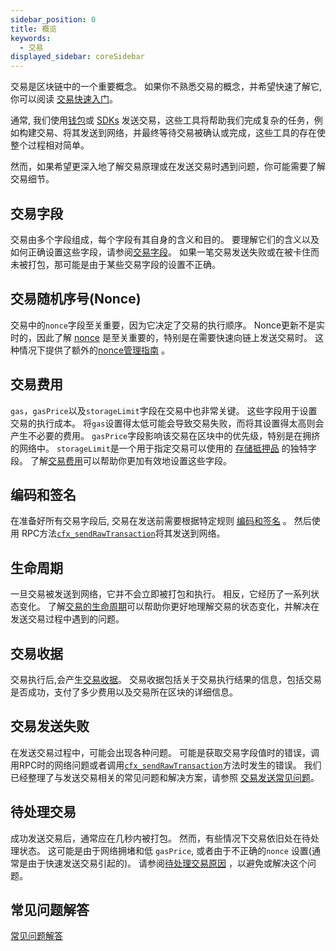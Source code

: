 ```yaml
---
sidebar_position: 0
title: 概览
keywords:
  - 交易
displayed_sidebar: coreSidebar
---
```


交易是区块链中的一个重要概念。 如果你不熟悉交易的概念，并希望快速了解它,你可以阅读 [交易快速入门](/docs/general/conflux-basics/transactions.md)。

通常, 我们使用[钱包](../../../general/conflux-basics/wallets.md)或 [SDKs](../../build/sdks-and-tools/sdks.md) 发送交易，这些工具将帮助我们完成复杂的任务，例如构建交易、将其发送到网络，并最终等待交易被确认或完成，这些工具的存在使整个过程相对简单。

然而，如果希望更深入地了解交易原理或在发送交易时遇到问题，你可能需要了解交易细节。

## 交易字段

交易由多个字段组成，每个字段有其自身的含义和目的。 要理解它们的含义以及如何正确设置这些字段，请参阅[交易字段](./tx-fields.md)。 如果一笔交易发送失败或在被卡住而未被打包，那可能是由于某些交易字段的设置不正确。

## 交易随机序号(Nonce)

交易中的`nonce`字段至关重要，因为它决定了交易的执行顺序。 Nonce更新不是实时的，因此了解 [nonce](./nonce.md) 是至关重要的，特别是在需要快速向链上发送交易时。 这种情况下提供了额外的[nonce管理指南](./nonce.md) 。

## 交易费用

`gas`，`gasPrice`以及`storageLimit`字段在交易中也非常关键。 这些字段用于设置交易的执行成本。 将`gas`设置得太低可能会导致交易失败，而将其设置得太高则会产生不必要的费用。 `gasPrice`字段影响该交易在区块中的优先级，特别是在拥挤的网络中。 `storageLimit`是一个用于指定交易可以使用的 [存储抵押品](../storage.md) 的独特字段。 了解[交易费用](./transaction-fee.md)可以帮助你更加有效地设置这些字段。

## 编码和签名

在准备好所有交易字段后, 交易在发送前需要根据特定规则 [编码和签名](./encoding-signning.md) 。 然后使用 RPC方法[`cfx_sendRawTransaction`](/docs/core/build/json-rpc/cfx-namespace#cfx_sendrawtransaction)将其发送到网络。

## 生命周期

一旦交易被发送到网络，它并不会立即被打包和执行。 相反，它经历了一系列状态变化。 了解[交易的生命周期](./lifecycle.md)可以帮助你更好地理解交易的状态变化，并解决在发送交易过程中遇到的问题。

## 交易收据

交易执行后,会产生[交易收据](./receipt.md)。 交易收据包括关于交易执行结果的信息，包括交易是否成功，支付了多少费用以及交易所在区块的详细信息。

## 交易发送失败

在发送交易过程中，可能会出现各种问题。 可能是获取交易字段值时的错误，调用RPC时的网络问题或者调用[`cfx_sendRawTransaction`](/docs/core/build/json-rpc/cfx-namespace#cfx_sendrawtransaction)方法时发生的错误。 我们已经整理了与发送交易相关的常见问题和解决方案，请参照 [交易发送常见问题](./send-tx-error.md)。

## 待处理交易

成功发送交易后，通常应在几秒内被打包。 然而，有些情况下交易依旧处在待处理状态。 这可能是由于网络拥堵和低 `gasPrice`, 或者由于不正确的`nonce` 设置(通常是由于快速发送交易引起的)。 请参阅[待处理交易原因](./why-transaction-is-pending.md) ，以避免或解决这个问题。

## 常见问题解答

[常见问题解答](./faqs.md)
